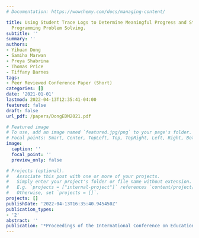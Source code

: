 ```yaml
---
# Documentation: https://wowchemy.com/docs/managing-content/

title: Using Student Trace Logs to Determine Meaningful Progress and Struggle during
  Programming Problem Solving.
subtitle: ''
summary: ''
authors:
- Yihuan Dong
- Samiha Marwan
- Preya Shabrina
- Thomas Price
- Tiffany Barnes
tags:
- Peer Reviewed Conference Paper (Short)
categories: []
date: '2021-01-01'
lastmod: 2022-04-13T12:35:41-04:00
featured: false
draft: false
url_pdf: /papers/DongEDM2021.pdf

# Featured image
# To use, add an image named `featured.jpg/png` to your page's folder.
# Focal points: Smart, Center, TopLeft, Top, TopRight, Left, Right, BottomLeft, Bottom, BottomRight.
image:
  caption: ''
  focal_point: ''
  preview_only: false

# Projects (optional).
#   Associate this post with one or more of your projects.
#   Simply enter your project's folder or file name without extension.
#   E.g. `projects = ["internal-project"]` references `content/project/deep-learning/index.md`.
#   Otherwise, set `projects = []`.
projects: []
publishDate: '2022-04-13T16:35:40.945450Z'
publication_types:
- '2'
abstract: ''
publication: '*Proceedings of the International Conference on Educational Data Mining*'
---
```

